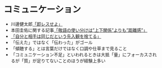 # コミュニケーション

* 川邊健太郎[「即レスせよ」](https://x.com/dennotai/status/1833641257282998640)
* 本田圭佑に関する記事[「敬語の使い分けは”上下関係”よりも”距離感”」](https://toyokeizai.net/articles/-/640939?utm_source=feedly&utm_medium=http&utm_campaign=link_back)
* [「自分と相手は同じだという先入観を捨てる」](https://x.com/GOROman/status/1745630665167774076)
* 「伝えた」ではなく「伝わった」がゴール
* 「傾聴する」とは言葉だけではなく口調や仕草まで見ること
* 「コミュニケーション不足」といわれるときは大抵「量」にフォーカスされるが「質」が足りてないことのほうが経験上多い
